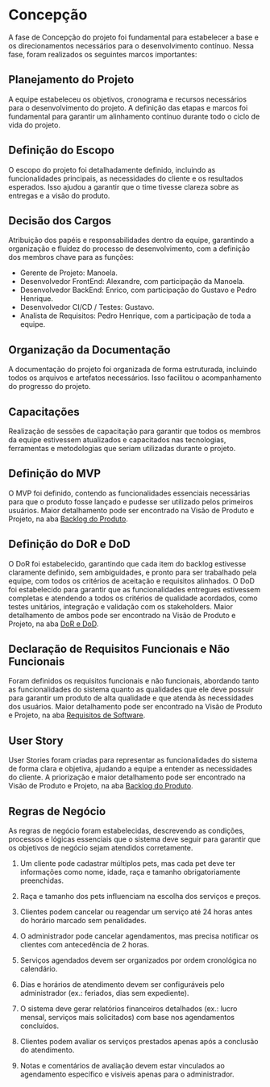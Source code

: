 # Concepção

A fase de Concepção do projeto foi fundamental para estabelecer a base e os direcionamentos necessários para o desenvolvimento contínuo. Nessa fase, foram realizados os seguintes marcos importantes:

## Planejamento do Projeto
A equipe estabeleceu os objetivos, cronograma e recursos necessários para o desenvolvimento do projeto. A definição das etapas e marcos foi fundamental para garantir um alinhamento contínuo durante todo o ciclo de vida do projeto.

## Definição do Escopo
O escopo do projeto foi detalhadamente definido, incluindo as funcionalidades principais, as necessidades do cliente e os resultados esperados. Isso ajudou a garantir que o time tivesse clareza sobre as entregas e a visão do produto.

## Decisão dos Cargos
Atribuição dos papéis e responsabilidades dentro da equipe, garantindo a organização e fluidez do processo de desenvolvimento, com a definição dos membros chave para as funções: 

- Gerente de Projeto: Manoela.
- Desenvolvedor FrontEnd: Alexandre, com participação da Manoela.
- Desenvolvedor BackEnd: Enrico, com participação do Gustavo e Pedro Henrique.
- Desenvolvedor CI/CD / Testes: Gustavo.
- Analista de Requisitos: Pedro Henrique, com a participação de toda a equipe.

## Organização da Documentação
A documentação do projeto foi organizada de forma estruturada, incluindo todos os arquivos e artefatos necessários. Isso facilitou o acompanhamento do progresso do projeto.

## Capacitações
Realização de sessões de capacitação para garantir que todos os membros da equipe estivessem atualizados e capacitados nas tecnologias, ferramentas e metodologias que seriam utilizadas durante o projeto.

## Definição do MVP
O MVP foi definido, contendo as funcionalidades essenciais necessárias para que o produto fosse lançado e pudesse ser utilizado pelos primeiros usuários. Maior detalhamento pode ser encontrado na Visão de Produto e Projeto, na aba [Backlog do Produto](https://mdsreq-fga-unb.github.io/2024.2-T03-PetShopGuara/Vis%C3%A3oProduto/Backlog/).

## Definição do DoR e DoD
O DoR foi estabelecido, garantindo que cada item do backlog estivesse claramente definido, sem ambiguidades, e pronto para ser trabalhado pela equipe, com todos os critérios de aceitação e requisitos alinhados.
O DoD foi estabelecido para garantir que as funcionalidades entregues estivessem completas e atendendo a todos os critérios de qualidade acordados, como testes unitários, integração e validação com os stakeholders.
Maior detalhamento de ambos pode ser encontrado na Visão de Produto e Projeto, na aba [DoR e DoD](https://mdsreq-fga-unb.github.io/2024.2-T03-PetShopGuara/Vis%C3%A3oProduto/DoRDoD/).

## Declaração de Requisitos Funcionais e Não Funcionais
Foram definidos os requisitos funcionais e não funcionais, abordando tanto as funcionalidades do sistema quanto as qualidades que ele deve possuir para garantir um produto de alta qualidade e que atenda às necessidades dos usuários. Maior detalhamento pode ser encontrado na Visão de Produto e Projeto, na aba [Requisitos de Software](https://mdsreq-fga-unb.github.io/2024.2-T03-PetShopGuara/Vis%C3%A3oProduto/Requisitos/).

## User Story
User Stories foram criadas para representar as funcionalidades do sistema de forma clara e objetiva, ajudando a equipe a entender as necessidades do cliente. A priorização e maior detalhamento pode ser encontrado na Visão de Produto e Projeto, na aba [Backlog do Produto](https://mdsreq-fga-unb.github.io/2024.2-T03-PetShopGuara/Vis%C3%A3oProduto/Backlog/).

## Regras de Negócio
As regras de negócio foram estabelecidas, descrevendo as condições, processos e lógicas essenciais que o sistema deve seguir para garantir que os objetivos de negócio sejam atendidos corretamente.

1. Um cliente pode cadastrar múltiplos pets, mas cada pet deve ter informações como nome, idade, raça e tamanho obrigatoriamente preenchidas.

2. Raça e tamanho dos pets influenciam na escolha dos serviços e preços.

3. Clientes podem cancelar ou reagendar um serviço até 24 horas antes do horário marcado sem penalidades.

4. O administrador pode cancelar agendamentos, mas precisa notificar os clientes com antecedência de 2 horas.

5. Serviços agendados devem ser organizados por ordem cronológica no calendário.

6. Dias e horários de atendimento devem ser configuráveis pelo administrador (ex.: feriados, dias sem expediente).

7. O sistema deve gerar relatórios financeiros detalhados (ex.: lucro mensal, serviços mais solicitados) com base nos agendamentos concluídos.

8. Clientes podem avaliar os serviços prestados apenas após a conclusão do atendimento.

9. Notas e comentários de avaliação devem estar vinculados ao agendamento específico e visíveis apenas para o administrador.